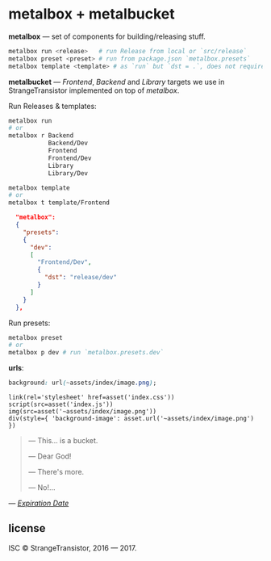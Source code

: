 # metalbox + metalbucket

**metalbox** — set of components for building/releasing stuff.

```sh
metalbox run <release>   # run Release from local or `src/release`
metalbox preset <preset> # run from package.json `metalbox.presets`
metalbox template <template> # as `run` but `dst = .`, does not require `package.json`
```

**metalbucket** — *Frontend*, *Backend* and *Library* targets
we use in StrangeTransistor implemented on top of *metalbox*.

Run Releases & templates:
```sh
metalbox run
# or
metalbox r Backend
           Backend/Dev
           Frontend
           Frontend/Dev
           Library
           Library/Dev

metalbox template
# or
metalbox t template/Frontend
```

```json
  "metalbox":
  {
    "presets":
    {
      "dev":
      [
        "Frontend/Dev",
        {
          "dst": "release/dev"
        }
      ]
    }
  },
```

Run presets:
```sh
metalbox preset
# or
metalbox p dev # run `metalbox.presets.dev`
```

**urls**:
```css
background: url(~assets/index/image.png);
```

```jade
link(rel='stylesheet' href=asset('index.css'))
script(src=asset('index.js'))
img(src=asset('~assets/index/image.png'))
div(style={ 'background-image': asset.url('~assets/index/image.png') })
```

> — This… is a bucket.
>
> — Dear God!
>
> — There's more.
>
> — No!…

*— [Expiration Date](https://www.youtube.com/watch?v=JmSqorj-EC0)*

## license
ISC © StrangeTransistor, 2016 — 2017.
